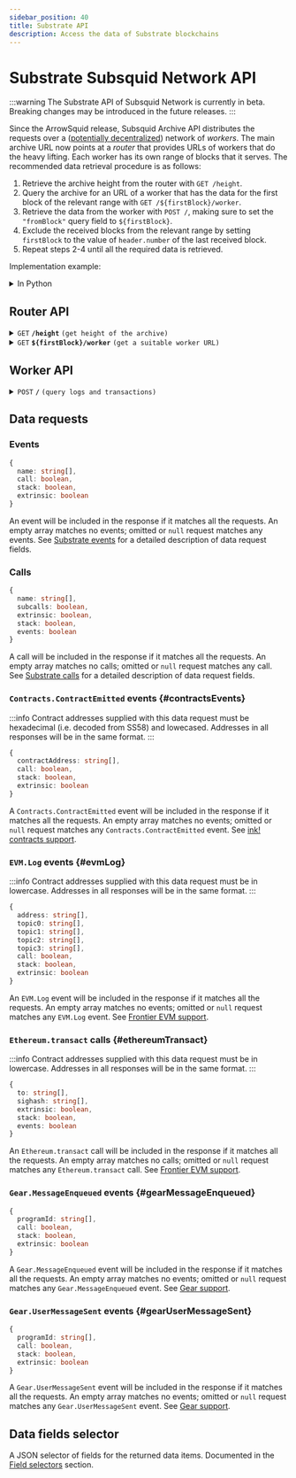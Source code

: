 ```yaml
---
sidebar_position: 40
title: Substrate API
description: Access the data of Substrate blockchains
---
```


# Substrate Subsquid Network API

:::warning
The Substrate API of Subsquid Network is currently in beta. Breaking changes may be introduced in the future releases.
:::

Since the ArrowSquid release, Subsquid Archive API distributes the requests over a ([potentially decentralized](/subsquid-network/public)) network of _workers_. The main archive URL now points at a _router_ that provides URLs of workers that do the heavy lifting. Each worker has its own range of blocks that it serves. The recommended data retrieval procedure is as follows:

1. Retrieve the archive height from the router with `GET /height`.
2. Query the archive for an URL of a worker that has the data for the first block of the relevant range with `GET /${firstBlock}/worker`.
3. Retrieve the data from the worker with `POST /`, making sure to set the `"fromBlock"` query field to `${firstBlock}`.
4. Exclude the received blocks from the relevant range by setting `firstBlock` to the value of `header.number` of the last received block.
5. Repeat steps 2-4 until all the required data is retrieved.

Implementation example:

<details>

<summary>In Python</summary>

```python
def get_text(url: str) -> str:
    res = requests.get(url)
    res.raise_for_status()
    return res.text


def dump(
    archive_url: str,
    query: Query,
    first_block: int,
    last_block: int
) -> None:
    assert 0 <= first_block <= last_block
    query = dict(query)  # copy query to mess with it later

    archived_height = int(get_text(f'{archive_url}/height'))
    next_block = first_block
    last_block = min(last_block, archived_height)

    while next_block <= last_block:
        worker_url = get_text(f'{archive_url}/{next_block}/worker')

        query['fromBlock'] = next_block
        query['toBlock'] = last_block
        res = requests.post(worker_url, json=query)
        res.raise_for_status()
        blocks = res.json()

        last_processed_block = blocks[-1]['header']['number']
        next_block = last_processed_block + 1
        for block in blocks:
            print(json.dumps(block))
```
Full code [here](https://gist.github.com/eldargab/2e007a293ac9f82031d023f1af581a7d).

</details>

## Router API

<details>

<summary><code>GET</code> <code><b>/height</b></code> <code>(get height of the archive)</code></summary>

**Example response:** `16576911`.

</details>

<details>

<summary><code>GET</code> <code><b>$&#123;firstBlock&#125;/worker</b></code> <code>(get a suitable worker URL)</code></summary>

The returned worker will be capable of processing `POST /` requests in which the `"fromBlock"` field is equal to `${firstBlock}`.

**Example response:** `https://rb04.sqd-archive.net/worker/query/czM6Ly9hY2FsYS0z`.

</details>

## Worker API

<details>

<summary><code>POST</code> <code><b>/</b></code> <code>(query logs and transactions)</code></summary>

##### Query Fields

- **type**: `"substrate"`
- **fromBlock**: Block number to start from (inclusive).
- **toBlock**: (optional) Block number to end on (inclusive). If this is not given, the query will go on for a fixed amount of time or until it reaches the height of the archive.
- **includeAllBlocks**: (optional) If true, the archive will include blocks that contain no data selected by data requests into its response.
- **fields**: (optional) A [selector](#data-fields-selector) of data fields to retrieve. Common for all data items.
- **events**: (optional) A list of [event requests](#events).
- **calls**: (optional) A list of [call requests](#calls).
- **contractsEvents**: (optional) A list of [Contracts.ContractEmitted event requests](#contractsEvents).
- **evmLogs**: (optional) A list of [EVM.Log event requests](#evmLog).
- **ethereumTransactions**: (optional) A list of [Ethereum.transact call requests](#ethereumTransact).
- **gearMessagesEnqueued**: (optional) A list of [Gear.MessageEnqueued event requests](#gearMessageEnqueued).
- **gearUserMessagesSent**: (optional) A list of [Gear.UserMessageSent event requests](#gearUserMessageSent).

In all cases, empty lists of requests **request no data**. Omit a field or send a `null` for a wildcard subscription.

<details>

<summary>

##### Example Request
</summary>

```json
{
  "type": "substrate",
  "fromBlock": 4669000,
  "toBlock":4669010,
  "fields": {
    "event": {
      "name": true,
      "args": true
    },
    "call": {
      "name": true,
      "args": true   
    }               
  },
  "events": [
    {        
      "name": ["Balances.Transfer"] 
    }              
  ]              
}
```

</details>

<details>

<summary>

##### Example Response
</summary>

```json
[
  {
    "header": {
      "number": 4669000,
      "hash": "0xa4667263922a1f71708993dc923b974bdece3a117538d3654f44ace403e6614f",
      "parentHash": "0x068d9e6dc7f3245df45a00a6a18ed1a07e64a53997f5f3f89e8b09c9db267b2b"
    },
    "events": []
  },
  {
    "header": {
      "number": 4669005,
      "hash": "0x7ae89bccf9d8a3fcb33b9310bff5d83aaf905099e32dd7766443c9b96143cde9",
      "parentHash": "0x36c515ee7a74db78a4ddee5734e8a79440e08bafd7e440886c7fcfd0d6389088"
    },
    "events": [
      {
        "index": 1,
        "extrinsicIndex": 1,
        "callAddress": [],
        "name": "Balances.Transfer",
        "args": [
          "0x3a7b188d341fcd76ffdc8e684ac26c1e0720e35ca01b3f7c2308c3bde14571c2",
          "0x8cdbbe675b1ea872e9f4b1d1f7258c3757b4247ef4e4d8f5d3a600d2a6dc7e59",
          "378293330000"
        ]
      }
    ]
  },
  {
    "header": {
      "number": 4669010,
      "hash": "0xbfd4448702ab2def722c6638c3d2062b7ca2cd62f71801ab467b1484bcb259a6",
      "parentHash": "0x5cb9bfcd169b9cacfa8f3b58212c151fc69e5cadf661162cd88f221888420942"
    },
    "events": []
  }
]
```
</details>

</details>

## Data requests

### Events

```ts
{
  name: string[],
  call: boolean,
  stack: boolean,
  extrinsic: boolean
}
```
An event will be included in the response if it matches all the requests. An empty array matches no events; omitted or `null` request matches any events. See [Substrate events](/sdk/reference/processors/subtrate-batch/data-requests/#events) for a detailed description of data request fields.

### Calls

```ts
{
  name: string[],
  subcalls: boolean,
  extrinsic: boolean,
  stack: boolean,
  events: boolean
}
```
A call will be included in the response if it matches all the requests. An empty array matches no calls; omitted or `null` request matches any call. See [Substrate calls](/sdk/reference/processors/subtrate-batch/data-requests/#calls) for a detailed description of data request fields.

### `Contracts.ContractEmitted` events {#contractsEvents}

:::info
Contract addresses supplied with this data request must be hexadecimal (i.e. decoded from SS58) and lowecased. Addresses in all responses will be in the same format.
:::

```ts
{
  contractAddress: string[],
  call: boolean,
  stack: boolean,
  extrinsic: boolean
}
```
A `Contracts.ContractEmitted` event will be included in the response if it matches all the requests. An empty array matches no events; omitted or `null` request matches any `Contracts.ContractEmitted` event. See [ink! contracts support](/sdk/resources/substrate/ink).

### `EVM.Log` events {#evmLog}

:::info
Contract addresses supplied with this data request must be in lowercase. Addresses in all responses will be in the same format.
:::

```ts
{
  address: string[],
  topic0: string[],
  topic1: string[],
  topic2: string[],
  topic3: string[],
  call: boolean,
  stack: boolean,
  extrinsic: boolean
}
```
An `EVM.Log` event will be included in the response if it matches all the requests. An empty array matches no events; omitted or `null` request matches any `EVM.Log` event. See [Frontier EVM support](/sdk/resources/substrate/frontier-evm/#subscribe-to-evm-events).

### `Ethereum.transact` calls {#ethereumTransact}

:::info
Contract addresses supplied with this data request must be in lowercase. Addresses in all responses will be in the same format.
:::

```ts
{
  to: string[],
  sighash: string[],
  extrinsic: boolean,
  stack: boolean,
  events: boolean
}
```
An `Ethereum.transact` call will be included in the response if it matches all the requests. An empty array matches no calls; omitted or `null` request matches any `Ethereum.transact` call. See [Frontier EVM support](/sdk/resources/substrate/frontier-evm/#subscribe-to-evm-transactions).

### `Gear.MessageEnqueued` events {#gearMessageEnqueued}

```ts
{
  programId: string[],
  call: boolean,
  stack: boolean,
  extrinsic: boolean
}
```
A `Gear.MessageEnqueued` event will be included in the response if it matches all the requests. An empty array matches no events; omitted or `null` request matches any `Gear.MessageEnqueued` event. See [Gear support](/sdk/resources/substrate/gear).

### `Gear.UserMessageSent` events {#gearUserMessageSent}

```ts
{
  programId: string[],
  call: boolean,
  stack: boolean,
  extrinsic: boolean
}
```
A `Gear.UserMessageSent` event will be included in the response if it matches all the requests. An empty array matches no events; omitted or `null` request matches any `Gear.UserMessageSent` event. See [Gear support](/sdk/resources/substrate/gear).

## Data fields selector

A JSON selector of fields for the returned data items. Documented in the [Field selectors](/sdk/reference/processors/subtrate-batch/field-selection/#data-item-types-and-field-selectors) section.
